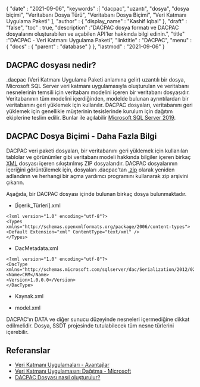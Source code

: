 {
  "date" : "2021-09-06",
  "keywords" :[ "dacpac", "uzantı", "dosya", "dosya biçimi", "Veritabanı Dosya Türü", "Veritabanı Dosya Biçimi", "Veri Katmanı Uygulama Paketi" ],
  "author" : {
    "display_name" : "Kashif Iqbal"
},
  "draft" : "false",
  "toc" : true,
  "description" :"DACPAC dosya formatı ve DACPAC dosyalarını oluşturabilen ve açabilen API'ler hakkında bilgi edinin.",
  "title" :"DACPAC - Veri Katmanı Uygulama Paketi",
  "linktitle" : "DACPAC",
  "menu" : {
    "docs" : {
      "parent" : "database"
}
},
  "lastmod" : "2021-09-06"
}

## DACPAC dosyası nedir?

.dacpac (Veri Katmanı Uygulama Paketi anlamına gelir) uzantılı bir dosya, Microsoft SQL Server veri katmanı uygulamasıyla oluşturulan ve veritabanı nesnelerinin temsili için veritabanı modelini içeren bir veritabanı dosyasıdır. Veritabanının tüm modelini içerdiğinden, modelde bulunan ayrıntılardan bir veritabanını geri yüklemek için kullanılır. DACPAC dosyaları, veritabanını geri yüklemek için genellikle müşterinin tesislerinde kurulum için dağıtım ekiplerine teslim edilir. Bunlar ile açılabilir
[Microsoft SQL Server 2019](https://www.microsoft.com/en-us/sql-server/sql-server-2019).

## DACPAC Dosya Biçimi - Daha Fazla Bilgi

DACPAC veri paketi dosyaları, bir veritabanını geri yüklemek için kullanılan tablolar ve görünümler gibi veritabanı modeli hakkında bilgiler içeren birkaç [XML](/tr/web/xml/) dosyası içeren sıkıştırılmış ZIP dosyalarıdır. DACPAC dosyalarının içeriğini görüntülemek için, dosyaları .dacpac'tan [.zip](/tr/compression/zip/) olarak yeniden adlandırın ve herhangi bir açma yardımcı programını kullanarak zip arşivini çıkarın.

Aşağıda, bir DACPAC dosyası içinde bulunan birkaç dosya bulunmaktadır.

* [İçerik_Türleri].xml
```
<?xml version="1.0" encoding="utf-8"?>
<Types
xmlns="http://schemas.openxmlformats.org/package/2006/content-types">
<Default Extension="xml" ContentType="text/xml" />
</Types>
```
* DacMetadata.xml

```
<?xml version="1.0" encoding="utf-8"?>
<DacType xmlns="http://schemas.microsoft.com/sqlserver/dac/Serialization/2012/02">
<Name>CRM</Name>
<Version>1.0.0.0</Version>
</DacType>
```
* Kaynak.xml

* model.xml

DACPAC'ın DATA ve diğer sunucu düzeyinde nesneleri içermediğine dikkat edilmelidir. Dosya, SSDT projesinde tutulabilecek tüm nesne türlerini içerebilir.

## Referanslar

* [Veri Katmanı Uygulamaları - Avantajlar](https://learn.microsoft.com/en-us/sql/relational-databases/data-tier-applications/data-tier-applications)
* [Veri Katmanı Uygulamasını Dağıtma - Microsoft](https://learn.microsoft.com/en-us/sql/relational-databases/data-tier-applications/deploy-a-data-tier-application)
* [DACPAC Dosyası nasıl oluşturulur?](https://azureplayer.net/2018/10/how-to-create-dacpac-file/)

